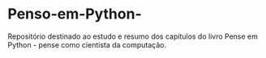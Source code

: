 # Penso-em-Python-
Repositório destinado ao estudo e resumo dos capítulos do livro Pense em Python - pense como cientista da computação.
